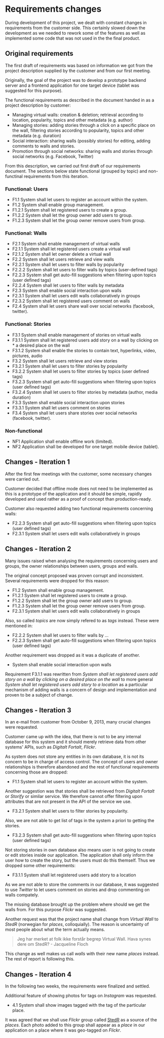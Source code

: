 # Requirements changes

During development of this project, we dealt with constant changes in requirements from the customer side. This certainly slowed down the development as we needed to rework some of the features as well as implemented some code that was not used in the the final product.


## Original requirements

The first draft of requirements was based on information we got from the project description supplied by the customer and from our first meeting.

Originally, the goal of the project was to develop a prototype backend server and a frontend application for one target device (tablet was suggested for this purpose).

The functional requirements as described in the document handed in as a project description by customer:

* Managing virtual walls: creation & deletion; retrieval according to location, popularity, topics and other metadata (e.g. author)
* Managing stories: adding stories through a click on a specific place on the wall, filtering stories according to popularity, topics and other metadata (e.g. duration)
* Social interaction: sharing walls (possibly stories) for editing, adding comments to walls and stories.
* Promotion through social networks: sharing walls and stories through social networks (e.g. Facebook, Twitter)

From this description, we carried out first draft of our requirements document. The sections below state functional (grouped by topic) and non-functinal requirements from this iteration.

### Functional: Users
	
* F1.1 System shall let users to register an account within the system.
* F1.2 System shall enable group management.
* F1.2.1 System shall let registered users to create a group.
* F1.2.2 System shall let the group owner add users to group.
* F1.2.3 System shall let  the group owner remove users from group.

### Functional: Walls

* F2.1 System shall enable management of virtual walls
* F2.1.1 System shall let registered users create a virtual wall
* F2.1.2 System shall let owner delete a virtual wall
* F2.2 System shall let users retrieve and view walls
* F2.2.1 System shall let users to filter walls by popularity
* F2.2.2 System shall let users to filter walls by topics (user-defined tags)
* F2.2.3 System shall get auto-fill suggestions when filtering upon topics (user defined tags)
* F2.2.4 System shall let users to filter walls by metadata
* F2.3 System shall enable social interaction upon walls
* F2.3.1 System shall let users edit walls collaboratively in groups
* F2.3.2 System shall let registered users comment on walls
* F2.4 System shall let users share wall over social networks (facebook, twitter).

### Functional: Stories

* F3.1 System shall enable management of stories on virtual walls
* F3.1.1 System shall let registered users add story on a wall by clicking on * a desired place on the wall
* F3.1.2 System shall enable the stories to contain text, hyperlinks, video, pictures, audio
* F3.2 System shall let users retrieve and view stories
* F3.2.1 System shall let users to filter stories by popularity
* F3.2.2 System shall let users to filter stories by topics (user defined tags)
* F3.2.3 System shall get auto-fill suggestions when filtering upon topics (user defined tags)
* F3.2.4 System shall let users to filter stories by metadata (author, media duration)
* F3.3 System shall enable social interaction upon stories
* F3.3.1 System shall let users comment on stories
* F3.4 System shall let users share stories over social networks (facebook, twitter).

### Non-functional

* NF1 Application shall enable offline work (limited).
* NF2 Application shall be developed for one target mobile device (tablet).


## Changes - Iteration 1

After the first few meetings with the customer, some necessary changes were carried out.

Customer decided that offline mode does not need to be implemented as this is a prototype of the application and it should be simple, rapidly developed and used rather as a proof of concept than production-ready.

Customer also requested adding two functional requirements concerning walls:

* F2.2.3 System shall get auto-fill suggestions when filtering upon topics (user defined tags)
* F2.3.1 System shall let users edit walls collaboratively in groups


## Changes - Iteration 2

Many issues raised when analysing the requirements concerning users and groups, the owner relationships between users, groups and walls.

The original concept proposed was proven corrupt and inconsistent. Several requirements were dropped for this reason:

* F1.2 System shall enable group management.
* F1.2.1 System shall let registered users to create a group.
* F1.2.2 System shall let the group owner add users to group.
* F1.2.3 System shall let the group owner remove users from group.
* F2.3.1 System shall let users edit walls collaboratively in groups

Also, so called *topics* are now simply refered to as *tags* instead. These were mentioned in: 
* F2.2.2 System shall let users to filter walls by ...
* F2.2.3 System shall get auto-fill suggestions when filtering upon topics (user defined tags)

Another requirement was dropped as it was a duplicate of another.
* System shall enable social interaction upon walls

Requirement F3.1.1 was rewritten from *System shall let registered users add story on a wall by clicking on a desired place on the wall* to more general *System shall let registered users add story to a location* as a particular mechanism of adding walls is a concern of design and implementation and proven to be a subject of change.


## Changes - Iteration 3

In an e-mail from customer from October 9, 2013, many crucial changes were requested.

Customer came up with the idea, that there is not to be any internal database for this system and it should merely retrieve data from other systems' APIs, such as *Digitalt Fortalt*, *Flickr*.

As system does not store any entities in its own database, it is not its concern to be in charge of access control. The concept of users and owner relationships is therefore abandoned and the rest of functional requirements concerning those are dropped:

* F1.1 System shall let users to register an account within the system.


Another suggestion was that stories shall be retrieved from *Digitalt Fortalt* or *Storify* or similar service. We therefore cannot offer filtering upon attributes that are not present in the API of the service we use.

* F3.2.1 System shall let users to filter stories by popularity.


Also, we are not able to get list of tags in the system a priori to getting the stories.

* F3.2.3 System shall get auto-fill suggestions when filtering upon topics (user defined tags)


Not storing stories in own database also means user is not going to create or edit stories inside our application. The application shall only inform the user how to create the story, but the users must do this themself. Thus we dropped some other requirements:

* F3.1.1 System shall let registered users add story to a location

As we are not able to store the comments in our database, it was suggested to use *Twitter* to let users comment on stories and drop commenting on walls compately.


The missing database brought up the problem where should we get the walls from. For this purpose *Flickr* was suggested.

Another request was that the project name shall change from *Virtual Wall* to *StedR* (norwegian for *places*, colloquially). The reason is uncertainty of most people about what the term actually means.
>  Jeg har merket at folk ikke forstår begrep Virtual Wall. Hava synes dere om StedR? - Jacqueline Floch

This change as well makes us call *walls* with their new name *places* instead. The rest of report is following this.


## Changes - Iteration 4

In the following two weeks, the requirements were finalized and settled.

Additional feature of showing photos for tags on *Instagram* was requested.

* 4.1 System shall show images tagged with the tag of the particular place.

It was agreed that we shall use *Flickr* group called [StedR](http://www.flickr.com/groups/2297124@N25/) as a source of the *places*. Each photo added to this group shall appear as a *place* in our application on a place where it was geo-tagged on *Flickr*.